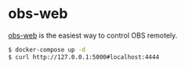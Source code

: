 obs-web
=======

[obs-web][1] is the easiest way to control OBS remotely.

```bash
$ docker-compose up -d
$ curl http://127.0.0.1:5000#localhost:4444
```

[1]: https://github.com/Niek/obs-web
